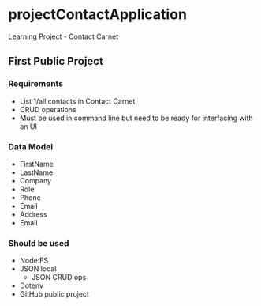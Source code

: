 # projectContactApplication
Learning Project - Contact Carnet

## First Public Project

### Requirements
- List 1/all contacts in Contact Carnet
- CRUD operations
- Must be used in command line but need to be ready for interfacing with an UI

### Data Model
- FirstName
- LastName
- Company
- Role
- Phone
- Email
- Address
- Email

### Should be used
- Node:FS
- JSON local
  - JSON CRUD ops
- Dotenv
- GitHub public project
